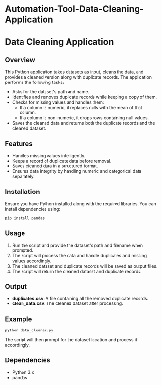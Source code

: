 # Automation-Tool-Data-Cleaning-Application
# Data Cleaning Application

## Overview
This Python application takes datasets as input, cleans the data, and provides a cleaned version along with duplicate records. The application performs the following tasks:
- Asks for the dataset's path and name.
- Identifies and removes duplicate records while keeping a copy of them.
- Checks for missing values and handles them:
  - If a column is numeric, it replaces nulls with the mean of that column.
  - If a column is non-numeric, it drops rows containing null values.
- Saves the cleaned data and returns both the duplicate records and the cleaned dataset.

## Features
- Handles missing values intelligently.
- Keeps a record of duplicate data before removal.
- Saves cleaned data in a structured format.
- Ensures data integrity by handling numeric and categorical data separately.

## Installation
Ensure you have Python installed along with the required libraries. You can install dependencies using:
```bash
pip install pandas
```

## Usage
1. Run the script and provide the dataset's path and filename when prompted.
2. The script will process the data and handle duplicates and missing values accordingly.
3. The cleaned dataset and duplicate records will be saved as output files.
4. The script will return the cleaned dataset and duplicate records.

## Output
- **duplicates.csv**: A file containing all the removed duplicate records.
- **clean_data.csv**: The cleaned dataset after processing.

## Example
```python
python data_cleaner.py
```
The script will then prompt for the dataset location and process it accordingly.

## Dependencies
- Python 3.x
- pandas




